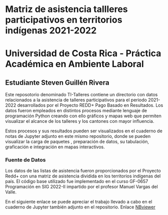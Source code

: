 # Matriz de asistencia tallleres participativos en territorios indígenas 2021-2022
# Universidad de Costa Rica - Práctica Académica en Ambiente Laboral 
## Estudiante Steven Guillén Rivera

Este reposotorio denominado TI-Talleres contiene un directorio con datos relacionados a la asistencia de talleres participativos para el periodo 2021-2022 desarrollados por el Proyecto REDD+ Pago Basado en Resultados. Los datos fueron empleados en distintos procesos mediante lenguaje de programación Python creando con ello gráficos y mapas web que permiten visualizar el alcance de los talleres y los cantones con mayor influencia.

Estos procesos y sus resultados pueden ser visualizados en el cuaderno de notas de Jupyter adjunto en este mismo repositorio, donde se pueden visualizar la carga de paquetes , preparación de datos, su tabulación, graficación e integración en mapas interactivos.

### Fuente de Datos
Los datos de las listas de asistencia fueron proporcionados por el Proyecto Redd+ con una matriz de asistencia dividida en los territorios indígenas del país. El código base utilizado fue implementado en el curso GF-0657 Programación en SIG 2022-II impartido por el profesor Manuel Vargas del Valle. 

En el siguiente enlace se puede apreciar el trabajo llevado a cabo en el cuaderno de Jupyter también adjunto en el repositorio. Enlace [NBviewer](https://nbviewer.org/github/09StevenG/TI-Talleres/blob/main/Asistencia%20Telleres%202021-2022.ipynb) 
